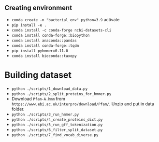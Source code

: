 ## Creating environment

* `conda create -n "bacterial_env" python=3.9` activate
* `pip install -e .`
* `conda install -c conda-forge ncbi-datasets-cli`
* `conda install conda-forge::biopython`
* `conda install anaconda::pandas`
* `conda install conda-forge::tqdm`
* `pip install pyhmmer=0.11.0`
* `conda install bioconda::taxopy`

# Building dataset
* `python ./scripts/1_download_data.py`
* `python ./scripts/2_split_proteins_for_hmmer.py`
* Download `Pfam-A.hmm` from `https://www.ebi.ac.uk/interpro/download/Pfam/`. Unzip and put in data folder.
* `python ./scripts/3_run_hmmer.py`
* `python ./scripts/4_create_proteins_dict.py`
* `python ./scripts/5_run_gff_tokenization.py`
* `python ./scripts/6_filter_split_dataset.py`
* `python ./scripts/7_find_vocab_diverse.py`
